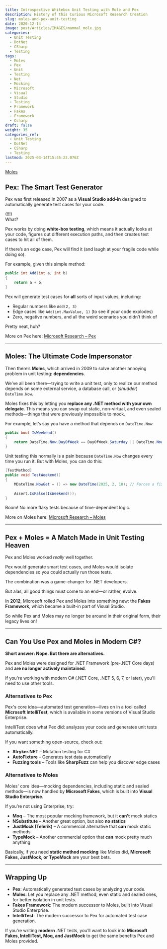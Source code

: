 ```yaml
---
title: Introspective Whitebox Unit Testing with Mole and Pex
description: History of this Curious Microsoft Research Creation
slug: moles-and-pex-unit-testing
date: 2020-12-14
image: post/Articles/IMAGES/mammal_mole.jpg
categories:
  - Unit Testing
  - DotNet
  - CSharp
  - Testing
tags:
  - Moles
  - Pex
  - Unit
  - Testing
  - Net
  - Mocking
  - Microsoft
  - Visual
  - Studio
  - Testing
  - Framework
  - Fakes
  - Framework
  - Csharp
draft: false
weight: 35
categories_ref:
  - Unit Testing
  - DotNet
  - CSharp
  - Testing
lastmod: 2025-03-14T15:45:23.076Z
---
```

[Moles](https://www.nwf.org/Educational-Resources/Wildlife-Guide/Mammals/Moles)

<!--

# The History of Moles and Pex: The Dynamic Duo of .NET Unit Testing  
-->

<!-- 
Ever tried to write unit tests and thought, *"Man, this would be a lot easier if I could just hijack this method and make it do what I want?"* Well, good news: Microsoft Research felt the same way! Enter **Pex** and **Moles**, two tools that made unit testing in .NET a whole lot less painful.  
-->

## Pex: The Smart Test Generator

Pex was first released in 2007 as a **Visual Studio add-in** designed to automatically generate test cases for your code.

(!!!)\
What?

<!-- 
It’s like having an overachieving intern who keeps poking at your methods, trying to find ways to break them.  
-->

Pex works by doing **white-box testing**, which means it actually looks at your code, figures out different execution paths, and then creates test cases to hit all of them.

If there’s an edge case, Pex will find it (and laugh at your fragile code while doing so).

For example, given this simple method:

```csharp
public int Add(int a, int b)
{
    return a + b;
}
```

Pex will generate test cases for **all** sorts of input values, including:

* Regular numbers like `Add(2, 3)`
* Edge cases like `Add(int.MaxValue, 1)` (to see if your code explodes)
* Zero, negative numbers, and all the weird scenarios you didn’t think of

Pretty neat, huh?

More on Pex here: [Microsoft Research – Pex](https://www.microsoft.com/en-us/research/project/pex-and-moles-isolation-and-white-box-unit-testing-for-net/)

***

## Moles: The Ultimate Code Impersonator

Then there’s **Moles**, which arrived in 2009 to solve another annoying problem in unit testing: **dependencies**.

We’ve all been there—trying to write a unit test, only to realize our method depends on some external service, a database call, or (*shudder*) `DateTime.Now`.

Moles fixes this by letting you **replace any .NET method with your own delegate**. This means you can swap out static, non-virtual, and even sealed methods—things that were previously impossible to mock.

For example, let’s say you have a method that depends on `DateTime.Now`:

```csharp
public bool IsWeekend()
{
    return DateTime.Now.DayOfWeek == DayOfWeek.Saturday || DateTime.Now.DayOfWeek == DayOfWeek.Sunday;
}
```

Unit testing this normally is a pain because `DateTime.Now` changes every time you run it. But with Moles, you can do this:

```csharp
[TestMethod]
public void TestWeekend()
{
    MDateTime.NowGet = () => new DateTime(2025, 2, 10); // Forces a fixed date (Monday)
    
    Assert.IsFalse(IsWeekend());
}
```

Boom! No more flaky tests because of time-dependent logic.

More on Moles here: [Microsoft Research – Moles](https://www.microsoft.com/en-us/research/project/moles-isolation-framework-for-net/)

***

## Pex + Moles = A Match Made in Unit Testing Heaven

Pex and Moles worked *really* well together.

Pex would generate smart test cases, and Moles would isolate dependencies so you could actually run those tests.

The combination was a game-changer for .NET developers.

But alas, all good things must come to an end—or rather, evolve.

In **2012**, Microsoft rolled Pex and Moles into something new: the **Fakes Framework**, which became a built-in part of Visual Studio.

So while Pex and Moles may no longer be around in their original form, their legacy lives on!

***

## Can You Use Pex and Moles in Modern C#?

**Short answer: Nope. But there are alternatives.**

Pex and Moles were designed for .NET Framework (pre-.NET Core days) and **are no longer actively maintained**.

If you're working with modern C# (.NET Core, .NET 5, 6, 7, or later), you'll need to use other tools.

### **Alternatives to Pex**

Pex's core idea—automated test generation—lives on in a tool called **Microsoft IntelliTest**, which is available in some versions of Visual Studio Enterprise.

IntelliTest does what Pex did: analyzes your code and generates unit tests automatically.

If you want something open-source, check out:

* **Stryker.NET** – Mutation testing for C#
* **AutoFixture** – Generates test data automatically
* **Fuzzing tools** – Tools like **SharpFuzz** can help you discover edge cases

### **Alternatives to Moles**

Moles' core idea—mocking dependencies, including static and sealed methods—is now handled by **Microsoft Fakes**, which is built into **Visual Studio Enterprise**.

If you’re not using Enterprise, try:

* **Moq** – The most popular mocking framework, but it **can't** mock statics
* **NSubstitute** – Another great option, but also **no statics**
* **JustMock (Telerik)** – A commercial alternative that **can** mock static methods
* **TypeMock** – Another commercial option that **can** mock pretty much anything

Basically, if you need **static method mocking** like Moles did, **Microsoft Fakes, JustMock, or TypeMock** are your best bets.

***

## Wrapping Up

* **Pex**: Automatically generated test cases by analyzing your code.
* **Moles**: Let you replace any .NET method, even static and sealed ones, for better isolation in unit tests.
* **Fakes Framework**: The modern successor to Moles, built into Visual Studio Enterprise.
* **IntelliTest**: The modern successor to Pex for automated test case generation.

If you’re writing **modern** .NET tests, you’ll want to look into **Microsoft Fakes, IntelliTest, Moq, and JustMock** to get the same benefits Pex and Moles provided.
